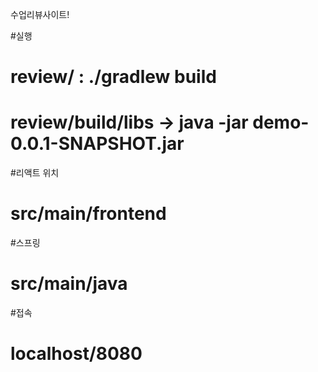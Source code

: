 수업리뷰사이트!


#실행

# review/ : ./gradlew build 
# review/build/libs -> java -jar demo-0.0.1-SNAPSHOT.jar

#리액트 위치
# src/main/frontend

#스프링
# src/main/java

#접속
# localhost/8080
